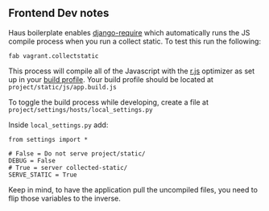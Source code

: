 ## Frontend Dev notes ##


Haus boilerplate enables [django-require](http://github.com/etianen/django-require) which automatically runs the JS compile process when you run a collect static.
To test this run the following:


    fab vagrant.collectstatic

This process will compile all of the Javascript with the [r.js](http://github.com/jrburke/r.js) optimizer as set up in your [build profile](http://requirejs.org/docs/optimization.html#wholeproject).
Your build profile should be located at `project/static/js/app.build.js`

To toggle the build process while developing, create a file at `project/settings/hosts/local_settings.py`

Inside `local_settings.py` add:
    
    from settings import *
    
    # False = Do not serve project/static/
    DEBUG = False
    # True = server collected-static/
    SERVE_STATIC = True

Keep in mind, to have the application pull the uncompiled files, you need to flip those variables to the inverse.  

